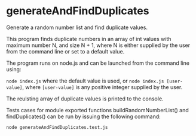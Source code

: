 # generateAndFindDuplicates
Generate a random number list and find duplicate values.

This program finds duplicate numbers in an array of int values with maximum number N, and size N + 1, where N is either supplied by the user from the command line or set to a default value.

The program runs on node.js and can be launched from the command line using:

`node index.js` where the default value is used, or
`node index.js [user-value]`, where `[user-value]` is any positive integer supplied by the user.

The reulsting array of duplicate values is printed to the console.

Tests cases for module exported functions buildRandomNumberList() and findDuplicates() can be run by issuing the following command:

`node generateAndFindDuplicates.test.js`
